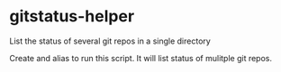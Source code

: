 gitstatus-helper
================

List the status of several git repos in a single directory

Create and alias to run this script.  It will list status of mulitple git repos.
